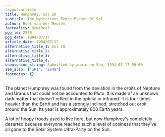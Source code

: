 ```yaml
---
layout:article
title: Humphrey, Sol 10
subtitle: The Mysterious Tenth Planet Of Sol
author: Roel van der Meulen
factuality: SemiReal
pgg_id: 2S50
pgg_date: 1994/07/17
article_date: 1994/07/17
alternative_title_1: Sol 10
alternative_title_2: 
alternative_title_3: 
alternative_title_4: 
submission_string: Submitted by admin on Sun, 1994-07-17 00:00
see_also: ["1R1", "2S48"]
footnotes: {}
---
```

<div>
<p>The planet Humphrey was found from the deviation in the orbits of Neptune and Uranus that could not be accounted to Pluto. It is made of an unknown dark matter that doesn't reflect in the optical or infrared. It is four times heavier than the Earth and has a strongly inclined, stretched out orbit around the Sun. Its year is approximately 800 Earth years.</p>
<p>A lot of hoopy froods used to live here, but now Humphrey's completely deserted because everyone reached such a level of coolness that they've all gone to the Solar System Ultra-Party on the Sun.</p>
</div>
